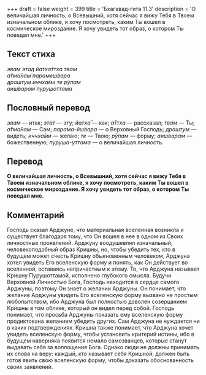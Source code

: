 +++
draft = false
weight = 399
title = 'Бхагавад-гита 11.3'
description = 'О величайшая личность, о Всевышний, хотя сейчас я вижу Тебя в Твоем изначальном облике, я хочу посмотреть, каким Ты вошел в космическое мироздание. Я хочу увидеть тот образ, о котором Ты поведал мне.'
+++

## Текст стиха

_эвам этад йатха̄ттха твам  
а̄тма̄нам̇ парамеш́вара  
драшт̣ум иччха̄ми те рӯпам  
аиш́варам̇ пурушоттама_

## Пословный перевод

_эвам_ — итак; _этат_ — эту; _йатха̄_ — как; _а̄ттха_ — рассказал; _твам_ — Ты; _а̄тма̄нам_ — Сам; _парама_\-_ӣш́вара_ — о Верховный Господь; _драшт̣ум_ — видеть; _иччха̄ми_ — желаю; _те_ — Твою; _рӯпам_ — форму; _аиш́варам_ — божественную; _пуруша_\-_уттама_ — о величайшая личность.

## Перевод

**О величайшая личность, о Всевышний, хотя сейчас я вижу Тебя в Твоем изначальном облике, я хочу посмотреть, каким Ты вошел в космическое мироздание. Я хочу увидеть тот образ, о котором Ты поведал мне.**

## Комментарий

Господь сказал Арджуне, что материальная вселенная возникла и существует благодаря тому, что Он вошел в нее в одном из Своих личностных проявлений. Арджуну воодушевлял изначальный, человекоподобный образ Кришны, но, чтобы убедить тех, кто в будущем может счесть Кришну обыкновенным человеком, Арджуна хотел увидеть Его вселенскую форму и понять, как Он действует во вселенной, оставаясь непричастным к этому. То, что Арджуна называет Кришну Пурушоттамой, исполнено глубокого смысла. Будучи Верховной Личностью Бога, Господь находится в сердце самого Арджуны, поэтому Он знает о желании Арджуны. Он понимает, что желание Арджуны увидеть Его вселенскую форму вызвано не простым любопытством, ибо Арджуна был полностью доволен созерцанием Кришны в том облике, который он видел перед собой. Господь понимает, что просьба Арджуны показать ему вселенскую форму продиктована желанием убедить других. Сам Арджуна не нуждается ни в каких подтверждениях. Кришна также понимает, что Арджуна хочет увидеть вселенскую форму, чтобы установить критерий истины, ибо в будущем наверняка появится немало самозванцев, которые станут выдавать себя за воплощения Бога. Однако люди не должны принимать их слова на веру: каждый, кто называет себя Кришной, должен быть готов явить свою вселенскую форму, чтобы доказать обоснованность своих заявлений.
